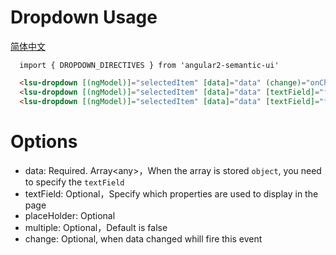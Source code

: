 # Dropdown Usage
<a href="https://github.com/lon-yang/angular2-semantic-ui/blob/master/components/dropdown/README_CN.md">简体中文</a>

```typesctript
  import { DROPDOWN_DIRECTIVES } from 'angular2-semantic-ui'
```
```html
  <lsu-dropdown [(ngModel)]="selectedItem" [data]="data" (change)="onChange($event)"></lsu-dropdown>
  <lsu-dropdown [(ngModel)]="selectedItem" [data]="data" [textField]="fieldForShow"></lsu-dropdown>
  <lsu-dropdown [(ngModel)]="selectedItem" [data]="data" [textField]="fieldForShow" [placeHolder]="'select items'" [multiple]="'true'"></lsu-dropdown>  
```

# Options
- data: Required. Array&lt;any&gt;，When the array is stored `object`, you need to specify the `textField`
- textField: Optional，Specify which properties are used to display in the page
- placeHolder: Optional
- multiple: Optional，Default is false
- change: Optional, when data changed whill fire this event